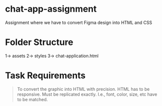 # chat-app-assignment
  Assignment where we have to convert Figma design into HTML and CSS
# Folder Structure 
  1-> assets
  2-> styles
  3-> chat-application.html
# Task Requirements
  >To convert the graphic into HTML with precision.
  >HTML has to be responsive.
  >Must be replicated exactly. I.e., font, color, size, etc have to be matched.
